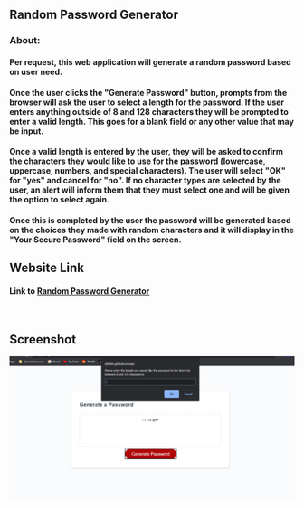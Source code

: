 ## Random Password Generator

### About:

#### Per request, this web application will generate a random password based on user need. 

#### Once the user clicks the "Generate Password" button, prompts from the browser will ask the user to select a length for the password. If the user enters anything outside of 8 and 128 characters they will be prompted to enter a valid length. This goes for a blank field or any other value that may be input. 

#### Once a valid length is entered by the user, they will be asked to confirm the characters they would like to use for the password (lowercase, uppercase, numbers, and special characters). The user will select "OK" for "yes" and cancel for "no". If no character types are selected by the user, an alert will inform them that they must select one and will be given the option to select again. 

#### Once this is completed by the user the password will be generated based on the choices they made with random characters and it will display in the "Your Secure Password" field on the screen. 


## Website Link
#### Link to [Random Password Generator](https://rjhelm.github.io/random-password-generator/)

<br />

## Screenshot

![Website Screenshot](./assets/images/password-screenshot.png)
